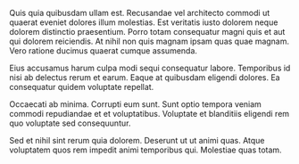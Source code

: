 Quis quia quibusdam ullam est. Recusandae vel architecto commodi ut quaerat eveniet dolores illum molestias. Est veritatis iusto dolorem neque dolorem distinctio praesentium. Porro totam consequatur magni quis et aut qui dolorem reiciendis. At nihil non quis magnam ipsam quas quae magnam. Vero ratione ducimus quaerat cumque assumenda.
 Eius accusamus harum culpa modi sequi consequatur labore. Temporibus id nisi ab delectus rerum et earum. Eaque at quibusdam eligendi dolores. Ea consequatur quidem voluptate repellat.
 Occaecati ab minima. Corrupti eum sunt. Sunt optio tempora veniam commodi repudiandae et et voluptatibus. Voluptate et blanditiis eligendi rem quo voluptate sed consequuntur.
 Sed et nihil sint rerum quia dolorem. Deserunt ut ut animi quas. Atque voluptatem quos rem impedit animi temporibus qui. Molestiae quas totam.